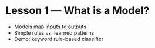 # Lesson 1 — What is a Model?

- Models map inputs to outputs
- Simple rules vs. learned patterns
- Demo: keyword rule-based classifier
